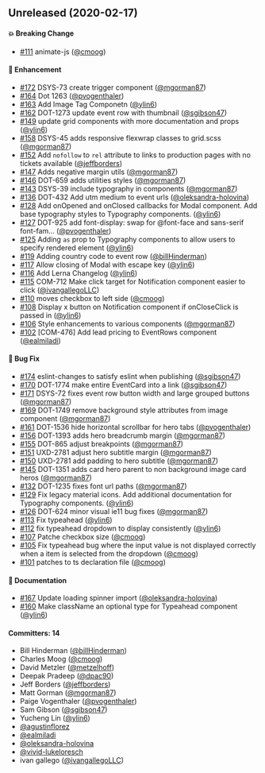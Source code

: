 
## Unreleased (2020-02-17)

#### :boom: Breaking Change
* [#111](https://github.com/VividSeats/vivid-design-patterns/pull/111) animate-js ([@cmoog](https://github.com/cmoog))

#### :rocket: Enhancement
* [#172](https://github.com/VividSeats/vivid-design-patterns/pull/172) DSYS-73 create trigger component ([@mgorman87](https://github.com/mgorman87))
* [#164](https://github.com/VividSeats/vivid-design-patterns/pull/164) Dot 1263 ([@pvogenthaler](https://github.com/pvogenthaler))
* [#163](https://github.com/VividSeats/vivid-design-patterns/pull/163) Add Image Tag Componetn ([@ylin6](https://github.com/ylin6))
* [#162](https://github.com/VividSeats/vivid-design-patterns/pull/162) DOT-1273 update event row with thumbnail ([@sgibson47](https://github.com/sgibson47))
* [#149](https://github.com/VividSeats/vivid-design-patterns/pull/149) update grid components with more documentation and props ([@ylin6](https://github.com/ylin6))
* [#158](https://github.com/VividSeats/vivid-design-patterns/pull/158) DSYS-45 adds responsive flexwrap classes to grid.scss ([@mgorman87](https://github.com/mgorman87))
* [#152](https://github.com/VividSeats/vivid-design-patterns/pull/152) Add `nofollow` to `rel` attribute to links to production pages with no tickets available ([@jeffborders](https://github.com/jeffborders))
* [#147](https://github.com/VividSeats/vivid-design-patterns/pull/147) Adds negative margin utils ([@mgorman87](https://github.com/mgorman87))
* [#146](https://github.com/VividSeats/vivid-design-patterns/pull/146) DOT-659 adds utilities styles ([@mgorman87](https://github.com/mgorman87))
* [#143](https://github.com/VividSeats/vivid-design-patterns/pull/143) DSYS-39 include typography in components ([@mgorman87](https://github.com/mgorman87))
* [#136](https://github.com/VividSeats/vivid-design-patterns/pull/136) DOT-432 Add utm medium to event urls ([@oleksandra-holovina](https://github.com/oleksandra-holovina))
* [#128](https://github.com/VividSeats/vivid-design-patterns/pull/128) Add onOpened and onClosed callbacks for Modal component. Add base typography styles to Typography components. ([@ylin6](https://github.com/ylin6))
* [#127](https://github.com/VividSeats/vivid-design-patterns/pull/127) DOT-925 add font-display: swap for @font-face and sans-serif font-fam… ([@pvogenthaler](https://github.com/pvogenthaler))
* [#125](https://github.com/VividSeats/vivid-design-patterns/pull/125) Adding `as` prop to Typography components to allow users to specify rendered element ([@ylin6](https://github.com/ylin6))
* [#119](https://github.com/VividSeats/vivid-design-patterns/pull/119) Adding country code to event row ([@billHinderman](https://github.com/billHinderman))
* [#117](https://github.com/VividSeats/vivid-design-patterns/pull/117) Allow closing of Modal with escape key ([@ylin6](https://github.com/ylin6))
* [#116](https://github.com/VividSeats/vivid-design-patterns/pull/116) Add Lerna Changelog ([@ylin6](https://github.com/ylin6))
* [#115](https://github.com/VividSeats/vivid-design-patterns/pull/115) COM-712 Make click target for Notification component easier to click ([@ivangallegoLLC](https://github.com/ivangallegoLLC))
* [#110](https://github.com/VividSeats/vivid-design-patterns/pull/110) moves checkbox to left side ([@cmoog](https://github.com/cmoog))
* [#108](https://github.com/VividSeats/vivid-design-patterns/pull/108) Display x button on Notification component if onCloseClick is passed in ([@ylin6](https://github.com/ylin6))
* [#106](https://github.com/VividSeats/vivid-design-patterns/pull/106) Style enhancements to various components ([@mgorman87](https://github.com/mgorman87))
* [#102](https://github.com/VividSeats/vivid-design-patterns/pull/102) [COM-476] Add lead pricing to EventRows component ([@ealmiladi](https://github.com/ealmiladi))

#### :bug: Bug Fix
* [#174](https://github.com/VividSeats/vivid-design-patterns/pull/174) eslint-changes to satisfy eslint when publishing ([@sgibson47](https://github.com/sgibson47))
* [#170](https://github.com/VividSeats/vivid-design-patterns/pull/170) DOT-1774 make entire EventCard into a link ([@sgibson47](https://github.com/sgibson47))
* [#171](https://github.com/VividSeats/vivid-design-patterns/pull/171) DSYS-72 fixes event row button width and large grouped buttons ([@mgorman87](https://github.com/mgorman87))
* [#169](https://github.com/VividSeats/vivid-design-patterns/pull/169) DOT-1749 remove background style attributes from image component ([@mgorman87](https://github.com/mgorman87))
* [#161](https://github.com/VividSeats/vivid-design-patterns/pull/161) DOT-1536 hide horizontal scrollbar for hero tabs ([@pvogenthaler](https://github.com/pvogenthaler))
* [#156](https://github.com/VividSeats/vivid-design-patterns/pull/156) DOT-1393 adds hero breadcrumb margin ([@mgorman87](https://github.com/mgorman87))
* [#155](https://github.com/VividSeats/vivid-design-patterns/pull/155) DOT-865 adjust breakpoints ([@mgorman87](https://github.com/mgorman87))
* [#151](https://github.com/VividSeats/vivid-design-patterns/pull/151) UXD-2781 adjust hero subtitle margin ([@mgorman87](https://github.com/mgorman87))
* [#150](https://github.com/VividSeats/vivid-design-patterns/pull/150) UXD-2781 add padding to hero subtitle ([@mgorman87](https://github.com/mgorman87))
* [#145](https://github.com/VividSeats/vivid-design-patterns/pull/145) DOT-1351 adds card hero parent to non background image card heros ([@mgorman87](https://github.com/mgorman87))
* [#132](https://github.com/VividSeats/vivid-design-patterns/pull/132) DOT-1235 fixes font url paths ([@mgorman87](https://github.com/mgorman87))
* [#129](https://github.com/VividSeats/vivid-design-patterns/pull/129) Fix legacy material icons. Add additional documentation for Typography components. ([@ylin6](https://github.com/ylin6))
* [#126](https://github.com/VividSeats/vivid-design-patterns/pull/126) DOT-624 minor visual ie11 bug fixes ([@mgorman87](https://github.com/mgorman87))
* [#113](https://github.com/VividSeats/vivid-design-patterns/pull/113) Fix typeahead ([@ylin6](https://github.com/ylin6))
* [#112](https://github.com/VividSeats/vivid-design-patterns/pull/112) fix typeahead dropdown to display consistently ([@ylin6](https://github.com/ylin6))
* [#107](https://github.com/VividSeats/vivid-design-patterns/pull/107) Patche checkbox size ([@cmoog](https://github.com/cmoog))
* [#105](https://github.com/VividSeats/vivid-design-patterns/pull/105) Fix typeahead bug where the input value is not displayed correctly when a item is selected from the dropdown ([@cmoog](https://github.com/cmoog))
* [#101](https://github.com/VividSeats/vivid-design-patterns/pull/101) patches to ts declaration file ([@cmoog](https://github.com/cmoog))

#### :memo: Documentation
* [#167](https://github.com/VividSeats/vivid-design-patterns/pull/167) Update loading spinner import ([@oleksandra-holovina](https://github.com/oleksandra-holovina))
* [#160](https://github.com/VividSeats/vivid-design-patterns/pull/160) Make className an optional type for Typeahead component ([@ylin6](https://github.com/ylin6))

#### Committers: 14
- Bill Hinderman ([@billHinderman](https://github.com/billHinderman))
- Charles Moog ([@cmoog](https://github.com/cmoog))
- David Metzler ([@metzelhoff](https://github.com/metzelhoff))
- Deepak Pradeep ([@dpac90](https://github.com/dpac90))
- Jeff Borders ([@jeffborders](https://github.com/jeffborders))
- Matt Gorman ([@mgorman87](https://github.com/mgorman87))
- Paige Vogenthaler ([@pvogenthaler](https://github.com/pvogenthaler))
- Sam Gibson ([@sgibson47](https://github.com/sgibson47))
- Yucheng Lin ([@ylin6](https://github.com/ylin6))
- [@agustinflorez](https://github.com/agustinflorez)
- [@ealmiladi](https://github.com/ealmiladi)
- [@oleksandra-holovina](https://github.com/oleksandra-holovina)
- [@vivid-lukeloresch](https://github.com/vivid-lukeloresch)
- ivan gallego ([@ivangallegoLLC](https://github.com/ivangallegoLLC))
